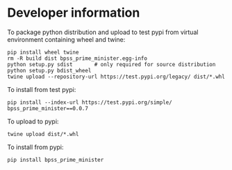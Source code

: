 Developer information
=====================

To package python distribution and upload to test pypi from virtual environment containing wheel and twine:
```
pip install wheel twine
rm -R build dist bpss_prime_minister.egg-info
python setup.py sdist       # only required for source distribution
python setup.py bdist_wheel
twine upload --repository-url https://test.pypi.org/legacy/ dist/*.whl
```

To install from test pypi:

    pip install --index-url https://test.pypi.org/simple/ bpss_prime_minister==0.0.7

To upload to pypi:

    twine upload dist/*.whl

To install from pypi:

    pip install bpss_prime_minister

